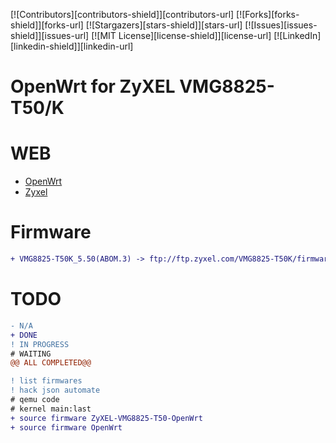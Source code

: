 <!-- PROJECT SHIELDS -->
<!--
*** I'm using markdown "reference style" links for readability.
*** Reference links are enclosed in brackets [ ] instead of parentheses ( ).
*** See the bottom of this document for the declaration of the reference variables
*** for contributors-url, forks-url, etc. This is an optional, concise syntax you may use.
*** https://www.markdownguide.org/basic-syntax/#reference-style-links
-->
[![Contributors][contributors-shield]][contributors-url]
[![Forks][forks-shield]][forks-url]
[![Stargazers][stars-shield]][stars-url]
[![Issues][issues-shield]][issues-url]
[![MIT License][license-shield]][license-url]
[![LinkedIn][linkedin-shield]][linkedin-url]

# OpenWrt for ZyXEL VMG8825-T50/K
  
# WEB 
* [OpenWrt](https://openwrt.org/inbox/toh/zyxel/zyxel_vmg8825-t50)
* [Zyxel](./docs/api.md)

# Firmware
```diff
+ VMG8825-T50K_5.50(ABOM.3) -> ftp://ftp.zyxel.com/VMG8825-T50K/firmware/VMG8825-T50K_5.50(ABOM.3)C0.zip
```

# TODO
```diff
- N/A
+ DONE
! IN PROGRESS
# WAITING
@@ ALL COMPLETED@@
```

```diff
! list firmwares
! hack json automate
# qemu code
# kernel main:last
+ source firmware ZyXEL-VMG8825-T50-OpenWrt
+ source firmware OpenWrt
```
